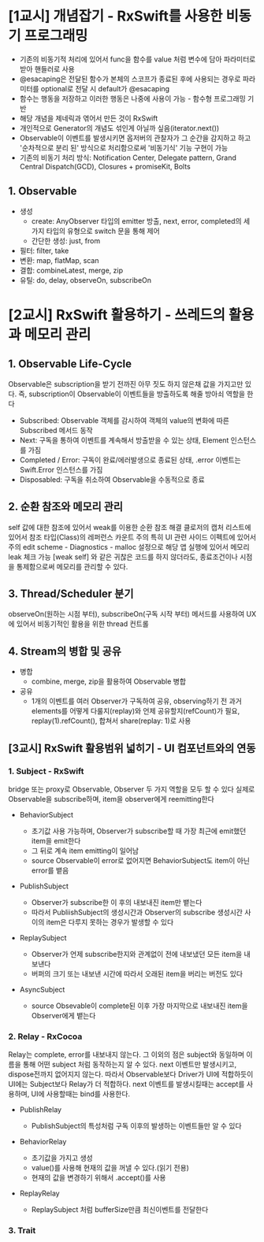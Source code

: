 # [1교시] 개념잡기 - RxSwift를 사용한 비동기 프로그래밍

+ 기존의 비동기적 처리에 있어서 func을 함수를 value 처럼 변수에 담아 파라미터로 받아 핸들러로 사용
+ @esacaping은 전달된 함수가 본체의 스코프가 종료된 후에 사용되는 경우로 파라미터를 optional로 전달 시 default가 @esacaping
+ 함수는 행동을 저장하고 이러한 행동은 나중에 사용이 가능 - 함수형 프로그래밍 기반
+ 해당 개념을 제네릭과 엮어서 만든 것이 RxSwift
+ 개인적으로 Generator의 개념도 섞인게 아닐까 싶음(iterator.next())
+ Observable이 이벤트를 발생시키면 옵저버의 관찰자가 그 순간을 감지하고 하고 '순차적으로 분리 된' 방식으로 처리함으로써 '비동기식' 기능 구현이 가능
+ 기존의 비동기 처리 방식: Notification Center, Delegate pattern, Grand Central Dispatch(GCD), Closures + promiseKit, Bolts

## 1. Observable
+ 생성
  + create: AnyObserver<T> 타입의 emitter 방출, next, error, completed의 세 가지 타입의 유형으로 switch 문을 통해 제어
  + 간단한 생성: just, from
+ 필터: filter, take
+ 변환: map, flatMap, scan
+ 결합: combineLatest, merge, zip
+ 유틸: do, delay, observeOn, subscribeOn

# [2교시] RxSwift 활용하기 - 쓰레드의 활용과 메모리 관리

## 1. Observable Life-Cycle
Observable은 subscription을 받기 전까진 아무 짓도 하지 않은채 값을 가지고만 있다.
즉, subscription이 Observable이 이벤트들을 방출하도록 해줄 방아쇠 역할을 한다
+ Subscribed: Observable 객체를 감시하여 객체의 value의 변화에 따른 Subscribed 메서드 동작
+ Next: 구독을 통하여 이벤트를 계속해서 방출받을 수 있는 상태, Element 인스턴스를 가짐
+ Completed / Error: 구독이 완료/에러발생으로 종료된 상태, .error 이벤트는 Swift.Error 인스턴스를 가짐
+ Disposabled: 구독을 취소하여 Observable을 수동적으로 종료

## 2. 순환 참조와 메모리 관리
self 값에 대한 참조에 있어서 weak를 이용한 순환 참조 해결
클로저의 캡처 리스트에 있어서 참조 타입(Class)의 레퍼런스 카운트 주의
특히 UI 관련 사이드 이펙트에 있어서 주의
edit scheme - Diagnostics - malloc 설정으로 해당 앱 실행에 있어서 메모리 leak 체크 가능
[weak self] 와 같은 귀찮은 코드를 하지 않더라도, 종료조건이나 시점을 통제함으로써 메모리를 관리할 수 있다.

## 3. Thread/Scheduler 분기
observeOn(원하는 시점 부터), subscribeOn(구독 시작 부터) 메서드를 사용하여 UX에 있어서 비동기적인 활용을 위한 thread 컨트롤

## 4. Stream의 병합 및 공유
+ 병합
  + combine, merge, zip을 활용하여 Observable 병합
+ 공유
  + 1개의 이벤트를 여러 Observer가 구독하여 공유, observing하기 전 과거 elements를 어떻게 다룰지(replay)와 언제 공유할지(refCount)가 필요, replay(1).refCount(), 합쳐서 share(replay: 1)로 사용

##  [3교시] RxSwift 활용범위 넓히기 - UI 컴포넌트와의 연동

### 1. Subject - RxSwift
bridge 또는 proxy로 Observable, Observer 두 가지 역할을 모두 할 수 있다
실제로 Observable을 subscribe하며, item을 observer에게 reemitting한다

+ BehaviorSubject
  + 초기값 사용 가능하며, Observer가 subscribe할 때 가장 최근에 emit했던 item을 emit한다
  + 그 뒤로 계속 item emitting이 일어남
  + source Observable이 error로 없어지면 BehaviorSubject도 item이 아닌 error를 뱉음

+ PublishSubject
  + Observer가 subscribe한 이 후의 내보내진 item만 뱉는다
  + 따라서 PubliishSubject의 생성시간과 Observer의 subscribe 생성시간 사이의 item은 다루지 못하는 경우가 발생할 수 있다

+ ReplaySubject
  + Observer가 언제 subscribe한지와 관계없이 전에 내보냈던 모든 item을 내보낸다
  + 버퍼의 크기 또는 내보낸 시간에 따라서 오래된 item을 버리는 버전도 있다

+ AsyncSubject
  + source Obsevable이 complete된 이후 가장 마지막으로 내보내진 item을 Observer에게 뱉는다

### 2. Relay - RxCocoa
Relay는 complete, error를 내보내지 않는다.
그 이외의 점은 subject와 동일하며 이름을 통해 어떤 subject 처럼 동작하는지 알 수 있다.
next 이벤트만 발생시키고, dispose전까지 없어지지 않는다.
따라서 Observable보다 Driver가 UI에 적합하듯이 UI에는 Subject보다 Relay가 더 적합하다.
next 이벤트를 발생시킬때는 accept를 사용하며, UI에 사용할때는 bind를 사용한다.

+ PublishRelay
  + PublishSubject의 특성처럼 구독 이후의 발생하는 이벤트들만 알 수 있다

+ BehaviorRelay
  + 초기값을 가지고 생성
  + value()를 사용해 현재의 값을 꺼낼 수 있다.(읽기 전용)
  + 현재의 값을 변경하기 위해서 .accept()를 사용

+ ReplayRelay
  + ReplaySubject 처럼 bufferSize만큼 최신이벤트를 전달한다

### 3. Trait







